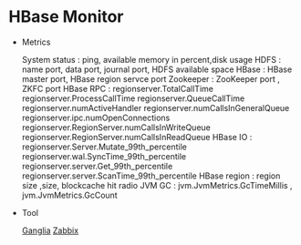 # HBase Monitor
  
  - Metrics
	
	System status : ping, available memory in percent,disk usage
	HDFS          : name port, data port, journal port, HDFS available space
    HBase         : HBase master port, HBase region servce port	
	Zookeeper 	  : ZooKeeper port , ZKFC port
	HBase RPC     : regionserver.TotalCallTime
	                regionserver.ProcessCallTime
					regionserver.QueueCallTime
					regionserver.numActiveHandler
					regionserver.numCallsInGeneralQueue
					regionserver.ipc.numOpenConnections
					regionserver.RegionServer.numCallsInWriteQueue
					regionserver.RegionServer.numCallsInReadQueue
	HBase IO      : regionserver.Server.Mutate_99th_percentile
	                regionserver.wal.SyncTime_99th_percentile
					regionserver.server.Get_99th_percentile
					regionserver.server.ScanTime_99th_percentile
	HBase region  : region size ,size, blockcache hit radio
	JVM GC        : jvm.JvmMetrics.GcTimeMillis , jvm.JvmMetrics.GcCount
	
  - Tool
  
    [Ganglia]()
    [Zabbix]()